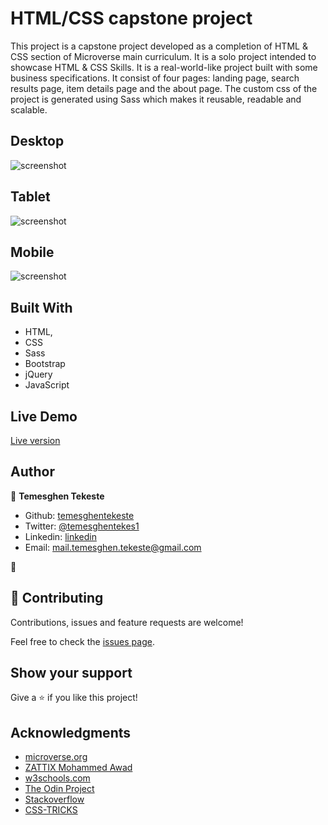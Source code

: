 # HTML/CSS capstone project

This project is a capstone project developed as a completion of HTML & CSS section of Microverse main curriculum. It is a solo project intended to showcase HTML & CSS Skills. It is a real-world-like project built with some business specifications. It consist of four pages: landing page, search results page, item details page and the about page. The custom css of the project is generated using Sass which makes it reusable, readable and scalable.

## Desktop

![screenshot](./images/app_screenshot_desktop.gif)

## Tablet

![screenshot](./images/app_screenshot_tablet.gif)

## Mobile

![screenshot](./images/app_screenshot_mobile.gif)

## Built With

- HTML,
- CSS
- Sass
- Bootstrap
- jQuery
- JavaScript

## Live Demo

<a href="https://rawcdn.githack.com/temesghentekeste/mekina-global/b2a06e2cadcbc569409e591100dcbeeca6477755/index.html">Live version</a>

## Author

👤 **Temesghen Tekeste**

- Github: [temesghentekeste](https://github.com/temesghentekeste)
- Twitter: [@temesghentekes1](https://twitter.com/temesghentekes1)
- Linkedin: [linkedin](https://www.linkedin.com/in/temesghen-tekeste-bahta-8b5243193/)
- Email: mail.temesghen.tekeste@gmail.com

👤

## 🤝 Contributing

Contributions, issues and feature requests are welcome!

Feel free to check the <a href="https://github.com/temesghentekeste/mekina-global/issues" target="_blank">issues page</a>.

## Show your support

Give a ⭐️ if you like this project!

## Acknowledgments

- <a href="https://www.microverse.org/" target="_blank">microverse.org</a>
- <a href="https://www.behance.net/gallery/24796463/ZATTIX" target="_blank">ZATTIX Mohammed Awad</a>
- <a href="https://www.w3schools.com/" target="_blank">w3schools.com</a>
- <a href="https://www.theodinproject.com/" target="_blank">The Odin Project</a>
- <a href="https://www.stackoverflow.com/" target="_blank">Stackoverflow</a>
- <a href="https://css-tricks.com/" target="_blank">CSS-TRICKS</a>
